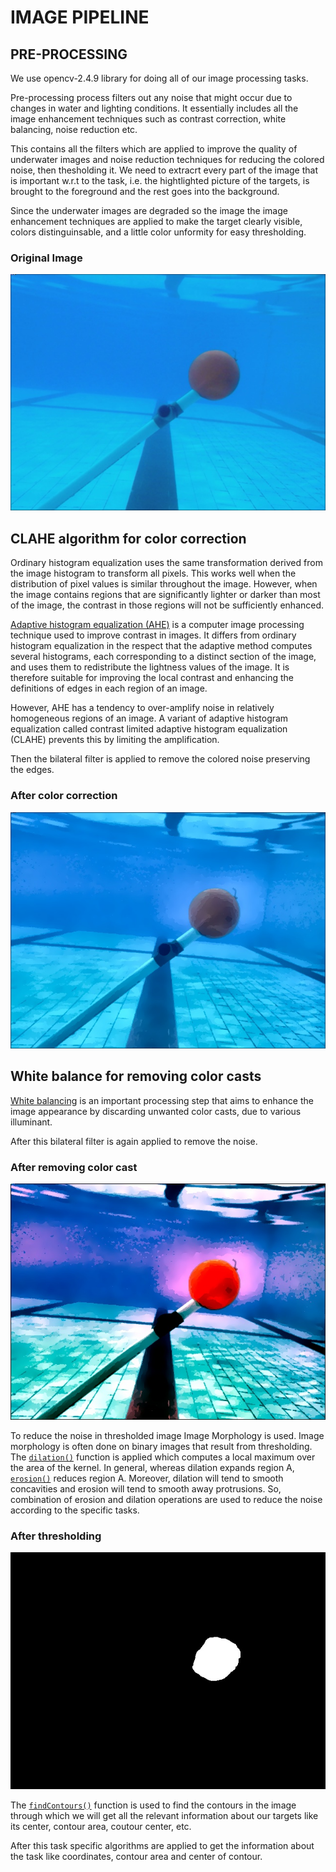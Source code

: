 # IMAGE PIPELINE

## PRE-PROCESSING

We use opencv-2.4.9 library for doing all of our image processing tasks.

Pre-processing  process  filters  out  any  noise  that  might  occur  due  to  changes  in  water  and  lighting conditions. It  essentially  includes  all the image enhancement  techniques  such as contrast correction, white balancing, noise reduction  etc.

This contains all the filters which are applied to improve the quality of underwater images and noise reduction techniques for reducing the colored noise, then thesholding it. We need to extracrt every part  of  the  image  that  is  important  w.r.t  to  the  task, i.e. the hightlighted picture of the targets, is  brought  to  the foreground and the rest goes into the background.

Since the underwater images are degraded so the image the image enhancement techniques are applied to make the target clearly visible, colors distinguinsable, and a little color unformity for easy thresholding.

### Original Image
<p align="center">
  <img src="https://github.com/ksakash/my_cv/blob/master/test_images/frame0000.jpg?raw=true" alt="Sublime's custom image"/>
</p>

## CLAHE algorithm for color correction

Ordinary histogram equalization uses the same transformation derived from the image histogram to transform all pixels. This works well when the distribution of pixel values is similar throughout the image. However, when the image contains regions that are significantly lighter or darker than most of the image, the contrast in those regions will not be sufficiently enhanced.

[Adaptive histogram equalization (AHE)](https://en.wikipedia.org/wiki/Adaptive_histogram_equalization) is a computer image processing technique used to improve contrast in images. It differs from ordinary histogram equalization in the respect that the adaptive method computes several histograms, each corresponding to a distinct section of the image, and uses them to redistribute the lightness values of the image. It is therefore suitable for improving the local contrast and enhancing the definitions of edges in each region of an image.

However, AHE has a tendency to over-amplify noise in relatively homogeneous regions of an image. A variant of adaptive histogram equalization called contrast limited adaptive histogram equalization (CLAHE) prevents this by limiting the amplification.

Then the bilateral filter is applied to remove the colored noise preserving the edges.

### After color correction
<p align="center">
  <img src="https://github.com/ksakash/my_cv/blob/master/test_images/1.jpg?raw=true" alt="Sublime's custom image"/>
</p>

## White balance for removing color casts

[White balancing](https://gist.github.com/tomykaira/94472e9f4921ec2cf582) is an important processing step that aims to enhance the image appearance by discarding unwanted color casts, due to various illuminant.

After this bilateral filter is again applied to remove the noise.

### After removing color cast
<p align="center">
  <img src="https://github.com/ksakash/my_cv/blob/master/test_images/2.jpg?raw=true" alt="Sublime's custom image"/>
</p>

To reduce the noise in thresholded image Image Morphology is used. Image morphology is often done on binary images that result from thresholding.
The [`dilation()`](http://docs.opencv.org/2.4/doc/tutorials/imgproc/erosion_dilatation/erosion_dilatation.html/)
function is applied which computes a local maximum over the area of the kernel.
In general, whereas dilation expands region A, [`erosion()`](http://docs.opencv.org/2.4/doc/tutorials/imgproc/erosion_dilatation/erosion_dilatation.html) reduces region A. Moreover, dilation will tend to smooth concavities and erosion will tend to smooth away protrusions. So, combination of erosion and dilation operations are used to reduce the noise according to the specific tasks.

### After thresholding
<p align="center">
  <img src="https://github.com/ksakash/my_cv/blob/master/test_images/frame0001.jpg?raw=true" alt="Sublime's custom image"/>
</p>

The [`findContours()`](http://docs.opencv.org/2.4/modules/imgproc/doc/structural_analysis_and_shape_descriptors.html?highlight=findcontours#findcontours) function is used to find the contours in the image through which we will get all the relevant information about our targets like its center, contour area, coutour center, etc.

After this task specific algorithms are applied to get the information about the task like coordinates, contour area and center of contour.
